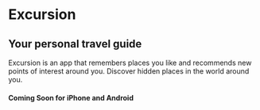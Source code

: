 # Excursion
## Your personal travel guide

Excursion is an app that remembers places you like and recommends new points of interest around you. Discover hidden places in the world around you.

#### Coming Soon for iPhone and Android
